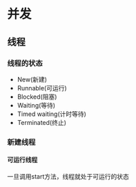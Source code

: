 # 并发

## 线程

### 线程的状态

- New(新建)
- Runnable(可运行)
- Blocked(阻塞)
- Waiting(等待)
- Timed waiting(计时等待)
- Terminated(终止)

### 新建线程

#### 可运行线程

一旦调用start方法，线程就处于可运行的状态
